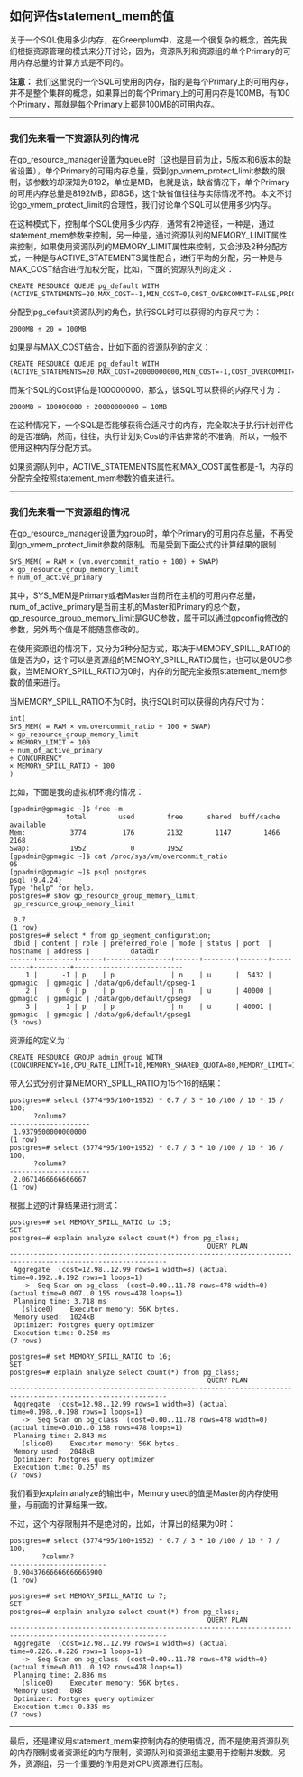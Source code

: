 ## 如何评估statement_mem的值

关于一个SQL使用多少内存，在Greenplum中，这是一个很复杂的概念，首先我们根据资源管理的模式来分开讨论，因为，资源队列和资源组的单个Primary的可用内存总量的计算方式是不同的。

**注意：** 我们这里说的一个SQL可使用的内存，指的是每个Primary上的可用内存，并不是整个集群的概念，如果算出的每个Primary上的可用内存是100MB，有100个Primary，那就是每个Primary上都是100MB的可用内存。

****

### 我们先来看一下资源队列的情况

在gp_resource_manager设置为queue时（这也是目前为止，5版本和6版本的缺省设置），单个Primary的可用内存总量，受到gp_vmem_protect_limit参数的限制，该参数的却深知为8192，单位是MB，也就是说，缺省情况下，单个Primary的可用内存总量是8192MB，即8GB，这个缺省值往往与实际情况不符。本文不讨论gp_vmem_protect_limit的合理性，我们讨论单个SQL可以使用多少内存。

在这种模式下，控制单个SQL使用多少内存，通常有2种途径，一种是，通过statement_mem参数来控制，另一种是，通过资源队列的MEMORY_LIMIT属性来控制，如果使用资源队列的MEMORY_LIMIT属性来控制，又会涉及2种分配方式，一种是与ACTIVE_STATEMENTS属性配合，进行平均的分配，另一种是与MAX_COST结合进行加权分配，比如，下面的资源队列的定义：
```
CREATE RESOURCE QUEUE pg_default WITH (ACTIVE_STATEMENTS=20,MAX_COST=-1,MIN_COST=0,COST_OVERCOMMIT=FALSE,PRIORITY=MEDIUM,MEMORY_LIMIT='2000MB');
```
分配到pg_default资源队列的角色，执行SQL时可以获得的内存尺寸为：
```
2000MB ÷ 20 = 100MB
```
如果是与MAX_COST结合，比如下面的资源队列的定义：
```
CREATE RESOURCE QUEUE pg_default WITH (ACTIVE_STATEMENTS=20,MAX_COST=20000000000,MIN_COST=-1,COST_OVERCOMMIT=FALSE,PRIORITY=MEDIUM,MEMORY_LIMIT='-1');
```
而某个SQL的Cost评估是100000000，那么，该SQL可以获得的内存尺寸为：
```
2000MB × 100000000 ÷ 20000000000 = 10MB
```
在这种情况下，一个SQL是否能够获得合适尺寸的内存，完全取决于执行计划评估的是否准确，然而，往往，执行计划对Cost的评估非常的不准确，所以，一般不使用这种内存分配方式。

如果资源队列中，ACTIVE_STATEMENTS属性和MAX_COST属性都是-1，内存的分配完全按照statement_mem参数的值来进行。

****

### 我们先来看一下资源组的情况

在gp_resource_manager设置为group时，单个Primary的可用内存总量，不再受到gp_vmem_protect_limit参数的限制。而是受到下面公式的计算结果的限制：
```
SYS_MEM( = RAM × (vm.overcommit_ratio ÷ 100) + SWAP)
× gp_resource_group_memory_limit
÷ num_of_active_primary
```
其中，SYS_MEM是Primary或者Master当前所在主机的可用内存总量，num_of_active_primary是当前主机的Master和Primary的总个数，gp_resource_group_memory_limit是GUC参数，属于可以通过gpconfig修改的参数，另外两个值是不能随意修改的。

在使用资源组的情况下，又分为2种分配方式，取决于MEMORY_SPILL_RATIO的值是否为0，这个可以是资源组的MEMORY_SPILL_RATIO属性，也可以是GUC参数，当MEMORY_SPILL_RATIO为0时，内存的分配完全按照statement_mem参数的值来进行。

当MEMORY_SPILL_RATIO不为0时，执行SQL时可以获得的内存尺寸为：
```
int(
SYS_MEM( = RAM × vm.overcommit_ratio ÷ 100 + SWAP)
× gp_resource_group_memory_limit
× MEMORY_LIMIT ÷ 100
÷ num_of_active_primary
÷ CONCURRENCY
× MEMORY_SPILL_RATIO ÷ 100
)
```
比如，下面是我的虚拟机环境的情况：
```
[gpadmin@gpmagic ~]$ free -m
              total        used        free      shared  buff/cache   available
Mem:           3774         176        2132        1147        1466        2168
Swap:          1952           0        1952
[gpadmin@gpmagic ~]$ cat /proc/sys/vm/overcommit_ratio
95
[gpadmin@gpmagic ~]$ psql postgres
psql (9.4.24)
Type "help" for help.
postgres=# show gp_resource_group_memory_limit;
 gp_resource_group_memory_limit
--------------------------------
 0.7
(1 row)
postgres=# select * from gp_segment_configuration;
 dbid | content | role | preferred_role | mode | status | port  | hostname | address |          datadir
------+---------+------+----------------+------+--------+-------+----------+---------+---------------------------
    1 |      -1 | p    | p              | n    | u      |  5432 | gpmagic  | gpmagic | /data/gp6/default/gpseg-1
    2 |       0 | p    | p              | n    | u      | 40000 | gpmagic  | gpmagic | /data/gp6/default/gpseg0
    3 |       1 | p    | p              | n    | u      | 40001 | gpmagic  | gpmagic | /data/gp6/default/gpseg1
(3 rows)
```
资源组的定义为：
```
CREATE RESOURCE GROUP admin_group WITH (CONCURRENCY=10,CPU_RATE_LIMIT=10,MEMORY_SHARED_QUOTA=80,MEMORY_LIMIT=10,MEMORY_SPILL_RATIO=0,MEMORY_AUDITOR='vmtracker');
```
带入公式分别计算MEMORY_SPILL_RATIO为15个16的结果：
```
postgres=# select (3774*95/100+1952) * 0.7 / 3 * 10 /100 / 10 * 15 / 100;
      ?column?
--------------------
 1.9379500000000000
(1 row)
postgres=# select (3774*95/100+1952) * 0.7 / 3 * 10 /100 / 10 * 16 / 100;
      ?column?
--------------------
 2.0671466666666667
(1 row)
```
根据上述的计算结果进行测试：
```
postgres=# set MEMORY_SPILL_RATIO to 15;
SET
postgres=# explain analyze select count(*) from pg_class;
                                                 QUERY PLAN
-------------------------------------------------------------------------------------------------------------
 Aggregate  (cost=12.98..12.99 rows=1 width=8) (actual time=0.192..0.192 rows=1 loops=1)
   ->  Seq Scan on pg_class  (cost=0.00..11.78 rows=478 width=0) (actual time=0.007..0.155 rows=478 loops=1)
 Planning time: 3.718 ms
   (slice0)    Executor memory: 56K bytes.
 Memory used:  1024kB
 Optimizer: Postgres query optimizer
 Execution time: 0.250 ms
(7 rows)

postgres=# set MEMORY_SPILL_RATIO to 16;
SET
postgres=# explain analyze select count(*) from pg_class;
                                                 QUERY PLAN
-------------------------------------------------------------------------------------------------------------
 Aggregate  (cost=12.98..12.99 rows=1 width=8) (actual time=0.198..0.198 rows=1 loops=1)
   ->  Seq Scan on pg_class  (cost=0.00..11.78 rows=478 width=0) (actual time=0.010..0.158 rows=478 loops=1)
 Planning time: 2.843 ms
   (slice0)    Executor memory: 56K bytes.
 Memory used:  2048kB
 Optimizer: Postgres query optimizer
 Execution time: 0.257 ms
(7 rows)
```
我们看到explain analyze的输出中，Memory used的值是Master的内存使用量，与前面的计算结果一致。

不过，这个内存限制并不是绝对的，比如，计算出的结果为0时：
```
postgres=# select (3774*95/100+1952) * 0.7 / 3 * 10 /100 / 10 * 7 / 100;
        ?column?
------------------------
 0.90437666666666666900
(1 row)

postgres=# set MEMORY_SPILL_RATIO to 7;
SET
postgres=# explain analyze select count(*) from pg_class;
                                                 QUERY PLAN
-------------------------------------------------------------------------------------------------------------
 Aggregate  (cost=12.98..12.99 rows=1 width=8) (actual time=0.226..0.226 rows=1 loops=1)
   ->  Seq Scan on pg_class  (cost=0.00..11.78 rows=478 width=0) (actual time=0.011..0.192 rows=478 loops=1)
 Planning time: 2.886 ms
   (slice0)    Executor memory: 56K bytes.
 Memory used:  0kB
 Optimizer: Postgres query optimizer
 Execution time: 0.335 ms
(7 rows)
```
****
最后，还是建议用statement_mem来控制内存的使用情况，而不是使用资源队列的内存限制或者资源组的内存限制，资源队列和资源组主要用于控制并发数。另外，资源组，另一个重要的作用是对CPU资源进行压制。
